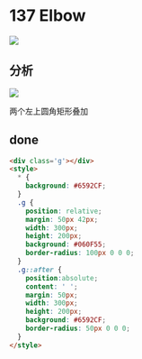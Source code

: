 # 137 Elbow

![](https://raw.githubusercontent.com/sari3l/css_battle/main/media/16770515603756/16770516866710.jpg)

## 分析

![](https://raw.githubusercontent.com/sari3l/css_battle/main/media/16770515603756/16770516729327.jpg)

两个左上圆角矩形叠加

## done

```html
<div class='g'></div>
<style>
  * {
    background: #6592CF;
  }
  .g {
    position: relative;
    margin: 50px 42px; 
    width: 300px;
    height: 200px;
    background: #060F55;
    border-radius: 100px 0 0 0;
  }
  .g::after {
    position:absolute;
    content: ' ';
    margin: 50px;
    width: 300px;
    height: 200px;
    background: #6592CF;
    border-radius: 50px 0 0 0;
  }
</style>
```